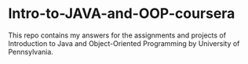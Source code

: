 # Intro-to-JAVA-and-OOP-coursera
<p>
  This repo contains my answers for the assignments and projects of Introduction to Java and Object-Oriented Programming
by University of Pennsylvania. </p>
